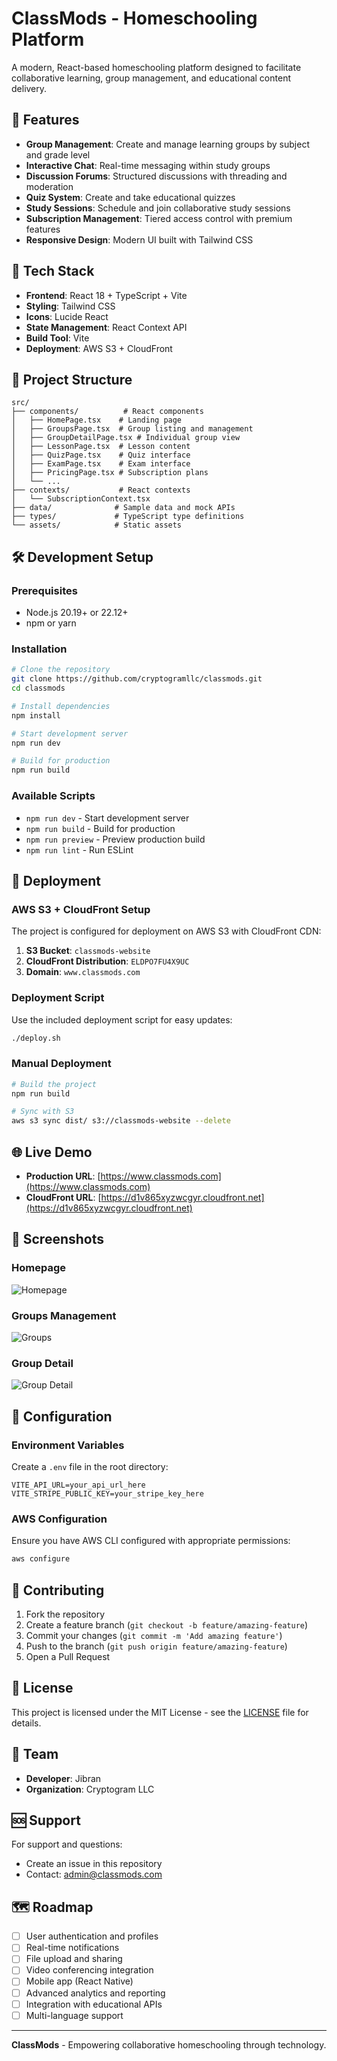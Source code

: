 # ClassMods - Homeschooling Platform

A modern, React-based homeschooling platform designed to facilitate collaborative learning, group management, and educational content delivery.

## 🌟 Features

- **Group Management**: Create and manage learning groups by subject and grade level
- **Interactive Chat**: Real-time messaging within study groups
- **Discussion Forums**: Structured discussions with threading and moderation
- **Quiz System**: Create and take educational quizzes
- **Study Sessions**: Schedule and join collaborative study sessions
- **Subscription Management**: Tiered access control with premium features
- **Responsive Design**: Modern UI built with Tailwind CSS

## 🚀 Tech Stack

- **Frontend**: React 18 + TypeScript + Vite
- **Styling**: Tailwind CSS
- **Icons**: Lucide React
- **State Management**: React Context API
- **Build Tool**: Vite
- **Deployment**: AWS S3 + CloudFront

## 📁 Project Structure

```
src/
├── components/          # React components
│   ├── HomePage.tsx    # Landing page
│   ├── GroupsPage.tsx  # Group listing and management
│   ├── GroupDetailPage.tsx # Individual group view
│   ├── LessonPage.tsx  # Lesson content
│   ├── QuizPage.tsx    # Quiz interface
│   ├── ExamPage.tsx    # Exam interface
│   ├── PricingPage.tsx # Subscription plans
│   └── ...
├── contexts/           # React contexts
│   └── SubscriptionContext.tsx
├── data/              # Sample data and mock APIs
├── types/             # TypeScript type definitions
└── assets/            # Static assets
```

## 🛠️ Development Setup

### Prerequisites
- Node.js 20.19+ or 22.12+
- npm or yarn

### Installation
```bash
# Clone the repository
git clone https://github.com/cryptogramllc/classmods.git
cd classmods

# Install dependencies
npm install

# Start development server
npm run dev

# Build for production
npm run build
```

### Available Scripts
- `npm run dev` - Start development server
- `npm run build` - Build for production
- `npm run preview` - Preview production build
- `npm run lint` - Run ESLint

## 🚀 Deployment

### AWS S3 + CloudFront Setup
The project is configured for deployment on AWS S3 with CloudFront CDN:

1. **S3 Bucket**: `classmods-website`
2. **CloudFront Distribution**: `ELDPO7FU4X9UC`
3. **Domain**: `www.classmods.com`

### Deployment Script
Use the included deployment script for easy updates:
```bash
./deploy.sh
```

### Manual Deployment
```bash
# Build the project
npm run build

# Sync with S3
aws s3 sync dist/ s3://classmods-website --delete
```

## 🌐 Live Demo

- **Production URL**: [https://www.classmods.com](https://www.classmods.com)
- **CloudFront URL**: [https://d1v865xyzwcgyr.cloudfront.net](https://d1v865xyzwcgyr.cloudfront.net)

## 📱 Screenshots

### Homepage
![Homepage](screenshots/homepage.png)

### Groups Management
![Groups](screenshots/groups.png)

### Group Detail
![Group Detail](screenshots/group-detail.png)

## 🔧 Configuration

### Environment Variables
Create a `.env` file in the root directory:
```env
VITE_API_URL=your_api_url_here
VITE_STRIPE_PUBLIC_KEY=your_stripe_key_here
```

### AWS Configuration
Ensure you have AWS CLI configured with appropriate permissions:
```bash
aws configure
```

## 🤝 Contributing

1. Fork the repository
2. Create a feature branch (`git checkout -b feature/amazing-feature`)
3. Commit your changes (`git commit -m 'Add amazing feature'`)
4. Push to the branch (`git push origin feature/amazing-feature`)
5. Open a Pull Request

## 📄 License

This project is licensed under the MIT License - see the [LICENSE](LICENSE) file for details.

## 👥 Team

- **Developer**: Jibran
- **Organization**: Cryptogram LLC

## 🆘 Support

For support and questions:
- Create an issue in this repository
- Contact: admin@classmods.com

## 🗺️ Roadmap

- [ ] User authentication and profiles
- [ ] Real-time notifications
- [ ] File upload and sharing
- [ ] Video conferencing integration
- [ ] Mobile app (React Native)
- [ ] Advanced analytics and reporting
- [ ] Integration with educational APIs
- [ ] Multi-language support

---

**ClassMods** - Empowering collaborative homeschooling through technology.
